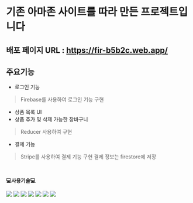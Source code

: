 # 기존 아마존 사이트를 따라 만든 프로젝트입니다
## 배포 페이지 URL : https://fir-b5b2c.web.app/

## 주요기능
* 로그인 기능
> Firebase를 사용하여 로그인 기능 구현
* 상품 목록 UI
* 상품 추가 및 삭제 가능한 장바구니
> Reducer 사용하여 구현
* 결제 기능
> Stripe를 사용하여 결제 기능 구현
> 결제 정보는 firestore에 저장

<br>

<p>
    <Strong>💻사용기술💻</Strong><br>
</p>

<p display="inline-block">
    <img src="https://img.shields.io/badge/JavaScript-F7DF1E?style=for-the-badge&logo=JavaScript&logoColor=white"> 
   <img src="https://img.shields.io/badge/React-61DAFB?style=for-the-badge&logo=React&logoColor=white">
      <img src="https://img.shields.io/badge/HTML5-E34F26?style=for-the-badge&logo=HTML5&logoColor=white">
    <img src="https://img.shields.io/badge/CSS3-1572B6?style=for-the-badge&logo=CSS3&logoColor=white">
        <img src="https://img.shields.io/badge/Node.js-339933?style=for-the-badge&logo=Node.js&logoColor=white">
      <img src="https://img.shields.io/badge/Firebase-FFCA28?style=for-the-badge&logo=Firebase&logoColor=white">
      <img src="https://img.shields.io/badge/Stripe-008CDD?style=for-the-badge&logo=Stripe&logoColor=white">
</p>
